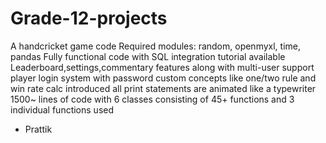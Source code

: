 # Grade-12-projects
A handcricket game code
Required modules: random, openmyxl, time, pandas
Fully functional code with SQL integration 
tutorial available
Leaderboard,settings,commentary features along with multi-user support
player login system with password
custom concepts like one/two rule and win rate calc introduced
all print statements are animated like a typewriter
1500~ lines of code with 6 classes consisting of 45+ functions and 3 individual functions used
- Prattik

